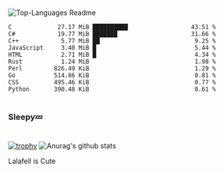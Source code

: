 #

![Top-Languages Readme](https://github.com/MogsFriend/MogsFriend/workflows/Top-Languages%20Readme/badge.svg)

<!--START_SECTION:top_language-->
```text
C             27.17 MiB ██████████                  43.51 %
C#            19.77 MiB ███████                     31.66 %
C++            5.77 MiB ██                           9.25 %
JavaScript     3.40 MiB █                            5.44 %
HTML           2.71 MiB █                            4.34 %
Rust           1.24 MiB                              1.98 %
Perl         826.49 KiB                              1.29 %
Go           514.86 KiB                              0.81 %
CSS          495.46 KiB                              0.77 %
Python       390.48 KiB                              0.61 %
```
<!--END_SECTION:top_language-->

#
### Sleepy💤
#
[![trophy](https://github-profile-trophy.vercel.app/?username=MogsFriend&theme=onedark)](https://github.com/ryo-ma/github-profile-trophy)
![Anurag's github stats](https://github-readme-stats.vercel.app/api?username=MogsFriend&hide=prs,issues,contribs&count_private=true)

Lalafell is Cute
<!--
**MogsFriend/MogsFriend** is a ✨ _special_ ✨ repository because its `README.md` (this file) appears on your GitHub profile.

Here are some ideas to get you started:

- 🔭 I’m currently working on ...
- 🌱 I’m currently learning ...
- 👯 I’m looking to collaborate on ...
- 🤔 I’m looking for help with ...
- 💬 Ask me about ...
- 📫 How to reach me: ...
- 😄 Pronouns: ...
- ⚡ Fun fact: ...
-->
